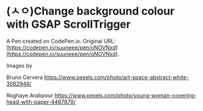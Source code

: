 # (ㅅㅇ)Change background colour with GSAP ScrollTrigger

A Pen created on CodePen.io. Original URL: [https://codepen.io/suuneee/pen/oNOVNxd](https://codepen.io/suuneee/pen/oNOVNxd).

Images by

Bruno Cervera
https://www.pexels.com/photo/art-space-abstract-white-3062948/

Roghaye Arabpour
https://www.pexels.com/photo/young-woman-covering-head-with-paper-4467879/